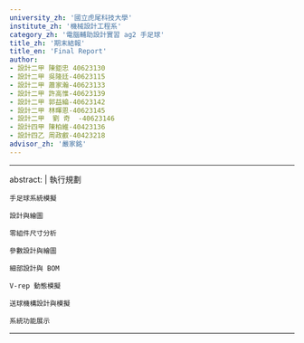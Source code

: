 ```yaml
---
university_zh: '國立虎尾科技大學'
institute_zh: '機械設計工程系'
category_zh: '電腦輔助設計實習 ag2 手足球'
title_zh: '期末結報'
title_en: 'Final Report'
author:
- 設計二甲 陳鉅忠 40623130
- 設計二甲 吳隆廷-40623115
- 設計二甲 蕭家瀚-40623133
- 設計二甲 許高惟-40623139
- 設計二甲 郭益綸-40623142
- 設計二甲 林暉恩-40623145
- 設計二甲  劉 奇  -40623146
- 設計四甲 陳柏維-40423136
- 設計四乙 周政叡-40423218
advisor_zh: '嚴家銘'
---
```


---
abstract: |
    執行規劃
    
    手足球系統模擬
    
    設計與繪圖
    
    零組件尺寸分析
    
    參數設計與繪圖
    
    細部設計與 BOM
    
    V-rep 動態模擬
    
    送球機構設計與模擬
    
    系統功能展示
    
---


